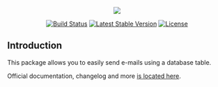 <p align="center">
  <img src="/logo.png">
</p>
<p align="center">
<a href="https://travis-ci.org/stackkit/laravel-database-emails"><img src="https://travis-ci.org/stackkit/laravel-database-emails.svg?branch=master" alt="Build Status"></a>
<a href="https://packagist.org/packages/buildcode/laravel-database-emails"><img src="https://poser.pugx.org/buildcode/laravel-database-emails/v/stable.svg" alt="Latest Stable Version"></a>
<a href="https://packagist.org/packages/buildcode/laravel-database-emails"><img src="https://poser.pugx.org/buildcode/laravel-database-emails/license.svg" alt="License"></a>
</p>

## Introduction

This package allows you to easily send e-mails using a database table.

Official documentation, changelog and more [is located here](https://stackkit.github.io/laravel-database-emails/).
